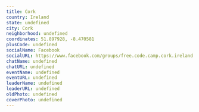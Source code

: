 ```yaml
---
title: Cork
country: Ireland
state: undefined
city: Cork
neighborhood: undefined
coordinates: 51.897928, -8.470581
plusCode: undefined
socialName: Facebook
socialURL: https://www.facebook.com/groups/free.code.camp.cork.ireland
chatName: undefined
chatURL: undefined
eventName: undefined
eventURL: undefined
leaderName: undefined
leaderURL: undefined
oldPhoto: undefined
coverPhoto: undefined
---
```

